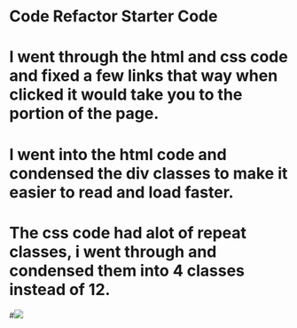 # Code Refactor Starter Code
# I went through the html and css code and fixed a few links that way when clicked it would take you to the portion of the page.
# I went into the html code and condensed the div classes to make it easier to read and load faster.
# The css code had alot of repeat classes, i went through and condensed them into 4 classes instead of 12.

#<img src="(https://user-images.githubusercontent.com/108022127/182683994-ffb527df-47b2-4555-bb42-c64c6c5e63d0.png)">
